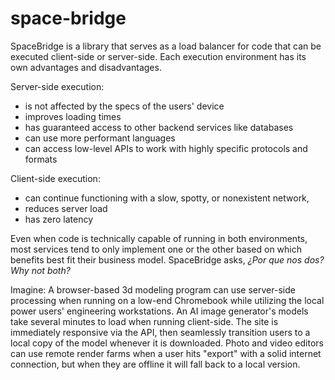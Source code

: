 # space-bridge

SpaceBridge is a library that serves as a load balancer for code that can be executed client-side or server-side. Each execution environment has its own advantages and disadvantages.

Server-side execution:
 * is not affected by the specs of the users' device
 * improves loading times
 * has guaranteed access to other backend services like databases
 * can use more performant languages
 * can access low-level APIs to work with highly specific protocols and formats

Client-side execution:
 * can continue functioning with a slow, spotty, or nonexistent network,
 * reduces server load
 * has zero latency

Even when code is technically capable of running in both environments, most services tend to only implement one or the other based on which benefits best fit their business model. SpaceBridge asks, _¿Por que nos dos? Why not both?_

Imagine:
A browser-based 3d modeling program can use server-side processing when running on a low-end Chromebook while utilizing the local power users' engineering workstations.
An AI image generator's models take several minutes to load when running client-side. The site is immediately responsive via the API, then seamlessly transition users to a local copy of the model whenever it is downloaded.
Photo and video editors can use remote render farms when a user hits "export" with a solid internet connection, but when they are offline it will fall back to a local version.